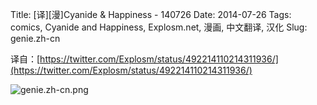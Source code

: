 Title: [译][漫]Cyanide & Happiness - 140726
Date: 2014-07-26
Tags: comics, Cyanide and Happiness, Explosm.net, 漫画, 中文翻译, 汉化
Slug: genie.zh-cn

译自：[https://twitter.com/Explosm/status/492214110214311936/](https://twitter.com/Explosm/status/492214110214311936/)


![genie.zh-cn.png](/static/images/comics/genie.zh-cn.png)
